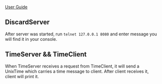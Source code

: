 [User Guide](https://netty.io/wiki/user-guide-for-4.x.html#wiki-h3-8)
## DiscardServer
After server was started, run `telnet 127.0.0.1 8080` and enter message you will find it in your console.

## TimeServer && TimeClient

When TimeServer receives a request from TimeClient, it will send a UnixTime which carries a time message to client. After client receives it, client will print it.
